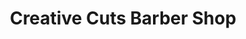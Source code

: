 ---
title: "Creative Cuts Barber Shop"
url: /stanton/creative-cuts-barber-shop/
shop: hairdresser
---